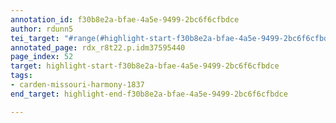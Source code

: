 ```yaml
---
annotation_id: f30b8e2a-bfae-4a5e-9499-2bc6f6cfbdce
author: rdunn5
tei_target: "#range(#highlight-start-f30b8e2a-bfae-4a5e-9499-2bc6f6cfbdce, #highlight-end-f30b8e2a-bfae-4a5e-9499-2bc6f6cfbdce)"
annotated_page: rdx_r8t22.p.idm37595440
page_index: 52
target: highlight-start-f30b8e2a-bfae-4a5e-9499-2bc6f6cfbdce
tags:
- carden-missouri-harmony-1837
end_target: highlight-end-f30b8e2a-bfae-4a5e-9499-2bc6f6cfbdce

---
```

